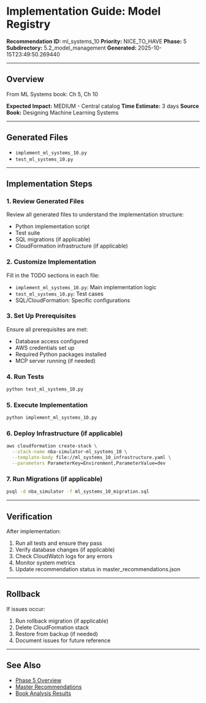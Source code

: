 # Implementation Guide: Model Registry

**Recommendation ID:** ml_systems_10
**Priority:** NICE_TO_HAVE
**Phase:** 5
**Subdirectory:** 5.2_model_management
**Generated:** 2025-10-15T23:49:50.269440

---

## Overview

From ML Systems book: Ch 5, Ch 10

**Expected Impact:** MEDIUM - Central catalog
**Time Estimate:** 3 days
**Source Book:** Designing Machine Learning Systems

---

## Generated Files

- `implement_ml_systems_10.py`
- `test_ml_systems_10.py`

---

## Implementation Steps

### 1. Review Generated Files

Review all generated files to understand the implementation structure:
- Python implementation script
- Test suite
- SQL migrations (if applicable)
- CloudFormation infrastructure (if applicable)

### 2. Customize Implementation

Fill in the TODO sections in each file:
- `implement_ml_systems_10.py`: Main implementation logic
- `test_ml_systems_10.py`: Test cases
- SQL/CloudFormation: Specific configurations

### 3. Set Up Prerequisites

Ensure all prerequisites are met:
- Database access configured
- AWS credentials set up
- Required Python packages installed
- MCP server running (if needed)

### 4. Run Tests

```bash
python test_ml_systems_10.py
```

### 5. Execute Implementation

```bash
python implement_ml_systems_10.py
```

### 6. Deploy Infrastructure (if applicable)

```bash
aws cloudformation create-stack \
  --stack-name nba-simulator-ml_systems_10 \
  --template-body file://ml_systems_10_infrastructure.yaml \
  --parameters ParameterKey=Environment,ParameterValue=dev
```

### 7. Run Migrations (if applicable)

```bash
psql -d nba_simulator -f ml_systems_10_migration.sql
```

---

## Verification

After implementation:
1. Run all tests and ensure they pass
2. Verify database changes (if applicable)
3. Check CloudWatch logs for any errors
4. Monitor system metrics
5. Update recommendation status in master_recommendations.json

---

## Rollback

If issues occur:
1. Run rollback migration (if applicable)
2. Delete CloudFormation stack
3. Restore from backup (if needed)
4. Document issues for future reference

---

## See Also

- [Phase 5 Overview](/Users/ryanranft/nba-simulator-aws/docs/phases/phase_5/)
- [Master Recommendations](/Users/ryanranft/nba-mcp-synthesis/analysis_results/master_recommendations.json)
- [Book Analysis Results](/Users/ryanranft/nba-mcp-synthesis/analysis_results/)
